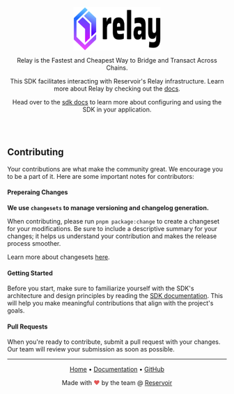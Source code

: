 <p align="center">
<img src="relay-black.svg" width="200" height="100" align="center">
</p>
  <p align="center">
    Relay is the Fastest and Cheapest Way to Bridge and Transact Across Chains.
  </p>
<p align="center">This SDK facilitates interacting with Reservoir's Relay infrastructure. Learn more about Relay by checking out the <a href="https://docs.relay.link">docs</a>.</p>
<p align="center">Head over to the <a href="https://docs.relay.link/references/sdk/getting-started">sdk docs</a> to learn more about configuring and using the SDK in your application.</p>
</br>
</br>

## Contributing

Your contributions are what make the community great. We encourage you to be a part of it. Here are some important notes for contributors:

#### Preperaing Changes

**We use `changesets` to manage versioning and changelog generation.**


When contributing, please run `pnpm package:change` to create a changeset for your modifications. Be sure to include a descriptive summary for your changes; it helps us understand your contribution and makes the release process smoother.

Learn more about changesets [here](https://github.com/atlassian/changesets).
#### Getting Started

Before you start, make sure to familiarize yourself with the SDK's architecture and design principles by reading the [SDK documentation](https://docs.relay.link/references/sdk/getting-started). This will help you make meaningful contributions that align with the project's goals.

#### Pull Requests

When you're ready to contribute, submit a pull request with your changes. Our team will review your submission as soon as possible.


---

<p align="center">
  <a href="https://reservoir.tools/">Home</a> • <a href="https://docs.relay.link">Documentation</a> • <a href="https://github.com/reservoir-tools/relay-sdk">GitHub</a>
</p>

<p align="center"> Made with <span style="color: #e25555;">&hearts;</span> by the team @ <a href="https://reservoir.tools/">Reservoir</a></p>
